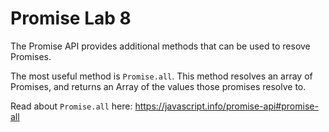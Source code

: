 # Promise Lab 8

The Promise API provides additional methods that can be used to resove Promises. 

The most useful method is `Promise.all`. This method resolves an array of Promises, and returns an Array of the values those promises resolve to. 

Read about `Promise.all` here: https://javascript.info/promise-api#promise-all
